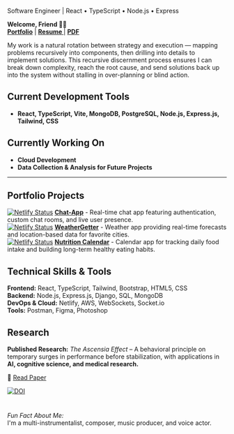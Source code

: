 Software Engineer | React • TypeScript • Node.js • Express

 **Welcome, Friend 👋🏼**     
**[ Portfolio](https://davidxv15.github.io/Portfolio-2/)**  |
**[ Resume ](https://docs.google.com/document/d/11cGqEEy-bowdMk_YnR57Mz0_tNbCS3WFDHg3V8Ov4bM/edit?tab=t.0)**  |
**[ PDF ](https://docs.google.com/document/d/1rCMNfXOScSUmrHeD7RPyC1zhrGlkFpxvzR5XHnhuS94/edit?tab=t.0)**  
        
        
My work is a natural rotation between strategy and execution — mapping problems recursively into components, then drilling into details to implement solutions. This recursive discernment process ensures I can break down complexity, reach the root cause, and send solutions back up into the system without stalling in over-planning or blind action.


## **Current Development Tools**
- **React, TypeScript, Vite, MongoDB, PostgreSQL, Node.js, Express.js, Tailwind, CSS**

## **Currently Working On**
- **Cloud Development**
- **Data Collection & Analysis for Future Projects**  

---
## **Portfolio Projects**  
[![Netlify Status](https://api.netlify.com/api/v1/badges/1f4bf78a-7b9c-4489-a62f-4bb07937afb7/deploy-status)](https://app.netlify.com/sites/chat-department/deploys) **[Chat-App](https://chat-department.netlify.app/login)** -  Real-time chat app featuring authentication, custom chat rooms, and live user presence.  
 [![Netlify Status](https://api.netlify.com/api/v1/badges/04c8f089-0de1-4778-b889-cdfe93b5aa60/deploy-status)](https://app.netlify.com/sites/weathergetterapp/deploys) **[WeatherGetter](https://weathergetterapp.netlify.app/)** -
Weather app providing real-time forecasts and location-based data for favorite cities.  
 [![Netlify Status](https://api.netlify.com/api/v1/badges/332ff891-7a53-402c-ad3e-f522ba3e3be7/deploy-status)](https://app.netlify.com/sites/nutrition-calendar/deploys) **[Nutrition Calendar](https://nutrition-calendar.netlify.app/)** -  Calendar app for tracking daily food intake and building long-term healthy eating habits.  
## **Technical Skills & Tools**  
**Frontend:** React, TypeScript, Tailwind, Bootstrap, HTML5, CSS  
**Backend:** Node.js, Express.js, Django, SQL, MongoDB  
**DevOps & Cloud:** Netlify, AWS, WebSockets, Socket.io  
**Tools:** Postman, Figma, Photoshop  
## **Research**  
**Published Research:** *The Ascensia Effect* – A behavioral principle on temporary surges in performance before stabilization, with applications in **AI, cognitive science, and medical research.**

📄 [Read Paper](https://doi.org/10.5281/zenodo.14920556)  

[![DOI](https://zenodo.org/badge/DOI/10.5281/zenodo.14920556.svg)](https://doi.org/10.5281/zenodo.14920556)  
# 
 *Fun Fact About Me:*  
I'm a multi-instrumentalist, composer, music producer, and voice actor.
